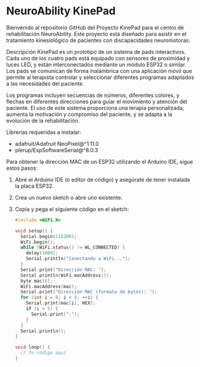 # NeuroAbility KinePad
Bienvenido al repositorio GitHub del Proyecto KinePad para el centro de rehabilitación NeuroAbility. Este proyecto está diseñado para asistir en el tratamiento kinesiológico de pacientes con discapacidades neuromotoras.

Descripción
KinePad es un prototipo de un sistema de pads interactivos. Cada uno de los cuatro pads está equipado con sensores de proximidad y luces LED, y están interconectados mediante un módulo ESP32 o similar. Los pads se comunican de forma inalámbrica con una aplicación móvil que permite al terapista controlar y seleccionar diferentes programas adaptados a las necesidades del paciente.

Los programas incluyen secuencias de números, diferentes colores, y flechas en diferentes direcciones para guiar el movimiento y atención del paciente. El uso de este sistema proporciona una terapia personalizada, aumenta la motivación y compromiso del paciente, y se adapta a la evolución de la rehabilitación.

Librerías requeridas a instalar:
- adafruit/Adafruit NeoPixel@^1.11.0
-	plerup/EspSoftwareSerial@^8.0.3

Para obtener la dirección MAC de un ESP32 utilizando el Arduino IDE, sigue estos pasos:

1. Abre el Arduino IDE (o editor de código) y asegúrate de tener instalada la placa ESP32.
2. Crea un nuevo sketch o abre uno existente.
3. Copia y pega el siguiente código en el sketch:

   ```cpp
   #include <WiFi.h>

   void setup() {
     Serial.begin(115200);
     WiFi.begin();
     while (WiFi.status() != WL_CONNECTED) {
       delay(1000);
       Serial.println("Conectando a WiFi...");
     }
     Serial.print("Dirección MAC: ");
     Serial.println(WiFi.macAddress());
     byte mac[6];
     WiFi.macAddress(mac);
     Serial.print("Dirección MAC (formato de bytes): ");
     for (int i = 0; i < 6; ++i) {
       Serial.print(mac[i], HEX);
       if (i < 5) {
         Serial.print(":");
       }
     }
     Serial.println();
   }

   void loop() {
     // Tu código aquí
   }
